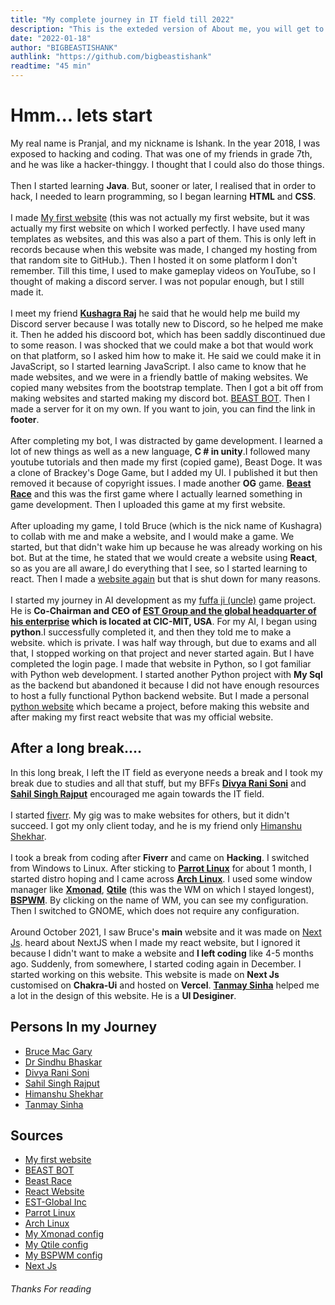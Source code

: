 ```yaml
---
title: "My complete journey in IT field till 2022"
description: "This is the exteded version of About me, you will get to know every single detail about my IT field journey till 2022"
date: "2022-01-18"
author: "BIGBEASTISHANK"
authlink: "https://github.com/bigbeastishank"
readtime: "45 min"
---
```


# Hmm... lets start

My real name is Pranjal, and my nickname is Ishank. In the year 2018, I was exposed to hacking and coding. That was one of my friends in grade 7th, and he was like a hacker-thinggy. I thought that I could also do those things.
\
\
Then I started learning **Java**. But, sooner or later, I realised that in order to hack, I needed to learn programming, so I began learning **HTML** and **CSS**.
\
\
I made [My first website](https://bigbeastishank.github.io/Website-first-try/) (this was not actually my first website, but it was actually my first website on which I worked perfectly. I have used many templates as websites, and this was also a part of them. This is only left in records because when this website was made, I changed my hosting from that random site to GitHub.). Then I hosted it on some platform I don't remember. Till this time, I used to make gameplay videos on YouTube, so I thought of making a discord server. I was not popular enough, but I still made it.
\
\
I meet my friend **[Kushagra Raj](https://kushagraraj.me)** he said that he would help me build my Discord server because I was totally new to Discord, so he helped me make it. Then he added his discoord bot, which has been saddly discontinued due to some reason. I was shocked that we could make a bot that would work on that platform, so I asked him how to make it. He said we could make it in JavaScript, so I started learning JavaScript. I also came to know that he made websites, and we were in a friendly battle of making websites. We copied many websites from the bootstrap template. Then I got a bit off from making websites and started making my discord bot. [BEAST BOT](https://top.gg/bot/709984874924081174). Then I made a server for it on my own. If you want to join, you can find the link in **footer**.
\
\
After completing my bot, I was distracted by game development. I learned a lot of new things as well as a new language, **C # in unity**.I followed many youtube tutorials and then made my first (copied game), Beast Doge. It was a clone of Brackey's Doge Game, but I added my UI. I published it but then removed it because of copyright issues. I made another **OG** game. **[Beast Race](https://github.com/BIGBEASTISHANK/Beast-Race)** and this was the first game where I actually learned something in game development. Then I uploaded this game at my first website.
\
\
After uploading my game, I told Bruce (which is the nick name of Kushagra) to collab with me and make a website, and I would make a game. We started, but that didn't wake him up because he was already working on his bot. But at the time, he stated that we would create a website using **React**, so as you are all aware,I do everything that I see, so I started learning to react. Then I made a [website again](https://github.com/bigbeastishank.github.io) but that is shut down for many reasons.
\
\
I started my journey in AI development as my [fuffa ji (uncle)](https://twitter.com/sinrkb) game project. He is **Co-Chairman and CEO of [EST Group and the global headquarter of his enterprise](https://www.estglobalinc.com/) which is located at CIC-MIT, USA**. For my AI, I began using **python**.I successfully completed it, and then they told me to make a website. which is private. I was half way through, but due to exams and all that, I stopped working on that project and never started again. But I have completed the login page. I made that website in Python, so I got familiar with Python web development. I started another Python project with **My Sql** as the backend but abandoned it because I did not have enough resources to host a fully functional Python backend website. But I made a personal [python website](https://bigbeastishank.herokuapp.com) which became a project, before making this website and after making my first react website that was my official website.

## After a long break....

In this long break, I left the IT field as everyone needs a break and I took my break due to studies and all that stuff, but my BFFs **[Divya Rani Soni](https://instagram.com/divyarani9464)** and **[Sahil Singh Rajput](https://www.instagram.com/_sahil__singh__rajput_/)** encouraged me again towards the IT field.
\
\
I started [fiverr](https://fiverr.com/bigbeastishank). My gig was to make websites for others, but it didn't succeed. I got my only client today, and he is my friend only [Himanshu Shekhar](https://www.instagram.com/himanxhhu/).
\
\
I took a break from coding after **Fiverr** and came on **Hacking**. I switched from Windows to Linux. After sticking to **[Parrot Linux](https://parrotsec.org)** for about 1 month, I started distro hoping and I came across **[Arch Linux](https://archlinux.org)**. I used some window manager like **[Xmonad](https://github.com/BIGBEASTISHANK/xmonad-dotfiles-1.0)**, **[Qtile](https://github.com/BIGBEASTISHANK/qtile-dotfiles-3.0)** (this was the WM on which I stayed longest), **[BSPWM](https://github.com/BIGBEASTISHANK/bspwm-dotfiles-1.0)**. By clicking on the name of WM, you can see my configuration. Then I switched to GNOME, which does not require any configuration.
\
\
Around October 2021, I saw Bruce's **main** website and it was made on [Next Js](https://nextjs.org). heard about NextJS when I made my react website, but I ignored it because I didn't want to make a website and **I left coding** like 4-5 months ago. Suddenly, from somewhere, I started coding again in December. I started working on this website. This website is made on **Next Js** customised on **Chakra-Ui** and hosted on **Vercel**. **[Tanmay Sinha](https://github.com/tanmaysinha14)** helped me a lot in the design of this website. He is a **UI Desiginer**.

## Persons In my Journey

- [Bruce Mac Gary](https://kushagraraj.me)
- [Dr Sindhu Bhaskar](https://twitter.com/sinrkb)
- [Divya Rani Soni](https://instagram.com/divyarani9464)
- [Sahil Singh Rajput](https://www.instagram.com/_sahil__singh__rajput_/)
- [Himanshu Shekhar](https://www.instagram.com/himanxhhu/)
- [Tanmay Sinha](https://github.com/tanmaysinha14)

## Sources

- [My first website](https://bigbeastishank.github.io/Website-first-try/)
- [BEAST BOT](https://top.gg/bot/709984874924081174)
- [Beast Race](https://github.com/BIGBEASTISHANK/Beast-Race)
- [React Website](https://github.com/bigbeastishank.github.io)
- [EST-Global Inc](https://www.estglobalinc.com/)
- [Parrot Linux](https://parrotsec.org)
- [Arch Linux](https://archlinux.org)
- [My Xmonad config](https://github.com/BIGBEASTISHANK/xmonad-dotfiles-1.0)
- [My Qtile config](https://github.com/BIGBEASTISHANK/qtile-dotfiles-3.0)
- [My BSPWM config](https://github.com/BIGBEASTISHANK/bspwm-dotfiles-1.0)
- [Next Js](https://nextjs.org)

###### Thanks For reading
